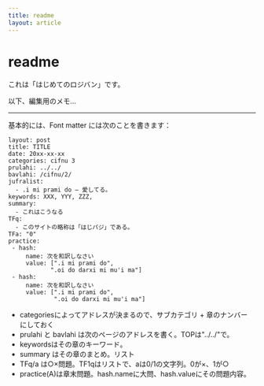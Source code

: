 ```yaml
---
title: readme
layout: article
---
```

# readme
これは「はじめてのロジバン」です。

以下、編集用のメモ…

- - - - - - 

基本的には、Font matter には次のことを書きます：

```  
layout: post  
title: TITLE  
date: 20xx-xx-xx  
categories: cifnu 3  
prulahi: ../../  
bavlahi: /cifnu/2/
jufralist: 
  - .i mi prami do ― 愛してる。  
keywords: XXX, YYY, ZZZ,   
summary:  
  - これはこうなる  
TFq:  
  - このサイトの略称は「はじパジ」である。  
TFa: "0"  
practice:
 - hash:
     name: 次を和訳しなさい
     value: [".i mi prami do", 
			".oi do darxi mi mu'i ma"] 
 - hash:
     name: 次を和訳しなさい
     value: [".i mi prami do",
			 ".oi do darxi mi mu'i ma"] 

```

- categoriesによってアドレスが決まるので、サブカテゴリ + 章のナンバー にしておく
- prulahi と bavlahi は次のページのアドレスを書く。TOPは"../../"で。
- keywordsはその章のキーワード。
- summary はその章のまとめ。リスト
- TFq/a は○×問題。TF1qはリストで、aは0/1の文字列。0が×、1が○
- practice(A)は章末問題。hash.nameに大問、hash.valueにその問題内容。